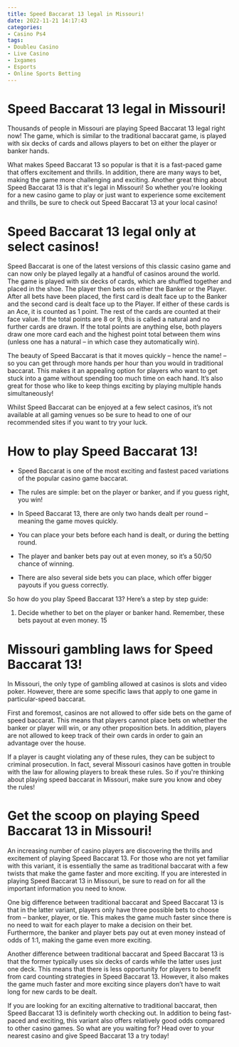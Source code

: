 ```yaml
---
title: Speed Baccarat 13 legal in Missouri!
date: 2022-11-21 14:17:43
categories:
- Casino Ps4
tags:
- Doubleu Casino
- Live Casino
- 1xgames
- Esports
- Online Sports Betting
---
```



#  Speed Baccarat 13 legal in Missouri!

Thousands of people in Missouri are playing Speed Baccarat 13 legal right now! The game, which is similar to the traditional baccarat game, is played with six decks of cards and allows players to bet on either the player or banker hands.

What makes Speed Baccarat 13 so popular is that it is a fast-paced game that offers excitement and thrills. In addition, there are many ways to bet, making the game more challenging and exciting. Another great thing about Speed Baccarat 13 is that it's legal in Missouri! So whether you're looking for a new casino game to play or just want to experience some excitement and thrills, be sure to check out Speed Baccarat 13 at your local casino!

#  Speed Baccarat 13 legal only at select casinos!

Speed Baccarat is one of the latest versions of this classic casino game and can now only be played legally at a handful of casinos around the world. The game is played with six decks of cards, which are shuffled together and placed in the shoe. The player then bets on either the Banker or the Player. After all bets have been placed, the first card is dealt face up to the Banker and the second card is dealt face up to the Player. If either of these cards is an Ace, it is counted as 1 point. The rest of the cards are counted at their face value. If the total points are 8 or 9, this is called a natural and no further cards are drawn. If the total points are anything else, both players draw one more card each and the highest point total between them wins (unless one has a natural – in which case they automatically win).

The beauty of Speed Baccarat is that it moves quickly – hence the name! – so you can get through more hands per hour than you would in traditional baccarat. This makes it an appealing option for players who want to get stuck into a game without spending too much time on each hand. It’s also great for those who like to keep things exciting by playing multiple hands simultaneously!

Whilst Speed Baccarat can be enjoyed at a few select casinos, it’s not available at all gaming venues so be sure to head to one of our recommended sites if you want to try your luck.

#  How to play Speed Baccarat 13!

- Speed Baccarat is one of the most exciting and fastest paced variations of the popular casino game baccarat.

- The rules are simple: bet on the player or banker, and if you guess right, you win!

- In Speed Baccarat 13, there are only two hands dealt per round – meaning the game moves quickly.

- You can place your bets before each hand is dealt, or during the betting round.

- The player and banker bets pay out at even money, so it’s a 50/50 chance of winning.

- There are also several side bets you can place, which offer bigger payouts if you guess correctly.

So how do you play Speed Baccarat 13? Here’s a step by step guide:

1) Decide whether to bet on the player or banker hand. Remember, these bets payout at even money.
15

#  Missouri gambling laws for Speed Baccarat 13!

In Missouri, the only type of gambling allowed at casinos is slots and video poker. However, there are some specific laws that apply to one game in particular-speed baccarat.

First and foremost, casinos are not allowed to offer side bets on the game of speed baccarat. This means that players cannot place bets on whether the banker or player will win, or any other proposition bets. In addition, players are not allowed to keep track of their own cards in order to gain an advantage over the house.

If a player is caught violating any of these rules, they can be subject to criminal prosecution. In fact, several Missouri casinos have gotten in trouble with the law for allowing players to break these rules. So if you're thinking about playing speed baccarat in Missouri, make sure you know and obey the rules!

#  Get the scoop on playing Speed Baccarat 13 in Missouri!

An increasing number of casino players are discovering the thrills and excitement of playing Speed Baccarat 13. For those who are not yet familiar with this variant, it is essentially the same as traditional baccarat with a few twists that make the game faster and more exciting. If you are interested in playing Speed Baccarat 13 in Missouri, be sure to read on for all the important information you need to know.

One big difference between traditional baccarat and Speed Baccarat 13 is that in the latter variant, players only have three possible bets to choose from – banker, player, or tie. This makes the game much faster since there is no need to wait for each player to make a decision on their bet. Furthermore, the banker and player bets pay out at even money instead of odds of 1:1, making the game even more exciting.

Another difference between traditional baccarat and Speed Baccarat 13 is that the former typically uses six decks of cards while the latter uses just one deck. This means that there is less opportunity for players to benefit from card counting strategies in Speed Baccarat 13. However, it also makes the game much faster and more exciting since players don’t have to wait long for new cards to be dealt.

If you are looking for an exciting alternative to traditional baccarat, then Speed Baccarat 13 is definitely worth checking out. In addition to being fast-paced and exciting, this variant also offers relatively good odds compared to other casino games. So what are you waiting for? Head over to your nearest casino and give Speed Baccarat 13 a try today!